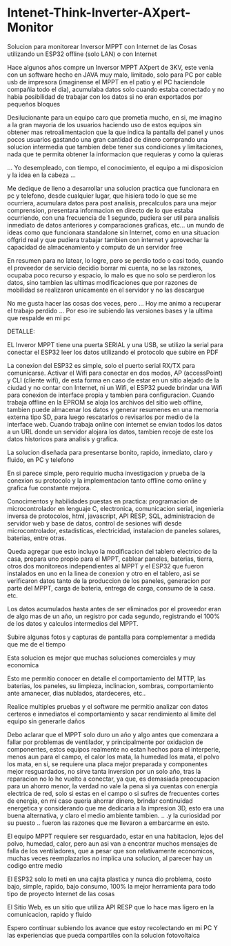 # Intenet-Think-Inverter-AXpert-Monitor
Solucion para monitorear Inversor MPPT con Internet de las Cosas utilizando un ESP32 offline (solo LAN) o con Internet


Hace algunos años compre un Inversor MPPT AXpert de 3KV, este venia con un software hecho en JAVA muy malo, limitado, solo para PC por cable usb de impresora (imaginense el MPPT en el patio y el PC haciendole compañia todo el dia), acumulaba datos solo cuando estaba conectado y no habia posibilidad de trabajar con los datos si no eran exportados por pequeños bloques

Desilucionante para un equipo caro que prometia mucho, en si, me imagino a la gran mayoria de los usuarios haciendo uso de estos equipos sin obtener mas retroalimentacion que la que indica la pantalla del panel y unos pocos usuarios gastando una gran cantidad de dinero comprando una solucion intermedia que tambien debe tener sus condiciones y limitaciones, nada que te permita obtener la informacion que requieras y como la quieras

... Yo desempleado, con tiempo, el conocimiento, el equipo a mi disposicion y la idea en la cabeza ...

Me dedique de lleno a desarrollar una solucion practica que funcionara en pc y telefono, desde cualquier lugar, que hisiera todo lo que se me ocurriera, acumulara datos para post analisis, precalculos para una mejor comprension, presentara informacion en directo de lo que estaba ocurriendo, con una frecuencia de 1 segundo, pudiera ser util para analisis inmediato de datos anteriores y comparaciones graficas, etc... un mundo de ideas como que funcionara standalone sin Internet, como en una situacion offgrid real y que pudiera trabajar tambien con internet y aprovechar la capacidad de almacenamiento y computo de un servidor free

En resumen para no latear, lo logre, pero se perdio todo o casi todo, cuando el proveedor de servicio decidio borrar mi cuenta, no se las razones, ocupaba poco recurso y espacio, lo malo es que no solo se perdieron los datos, sino tambien las ultimas modificaciones que por razones de mobilidad se realizaron unicamente en el servidor y no las descargue 

No me gusta hacer las cosas dos veces, pero ...
Hoy me animo a recuperar el trabajo perdido ...
Por eso ire subiendo las versiones bases y la ultima que respalde en mi pc

DETALLE:

EL Inveror MPPT tiene una puerta SERIAL y una USB, se utilizo la serial para conectar el ESP32 leer los datos utilizando el protocolo que subire en PDF

La conexion del ESP32 es simple, solo el puerto serial RX/TX para comunicarse.
Activar el Wifi para conectar en dos modos, AP (accessPoint) y CLI (cliente wifi), de esta forma en caso de estar en un sitio alejado de la ciudad y no contar con Internet, ni un Wifi, el ESP32 puede brindar una Wifi para conexion de interface propia y tambien para configuracion.
Cuando trabaja offline en la EPROM se aloja los archivos del sitio web offline, tambien puede almacenar los datos y generar resumenes en una memoria externa tipo SD, para luego rescatarlos o revisarlos por medio de la interface web.
Cuando trabaja online con internet se envian todos los datos a un URL donde un servidor alojara los datos, tambien recoje de este los datos historicos para analisis y grafica.

La solucion diseñada para presentarse bonito, rapido, inmediato, claro y fluido, en PC y telefono

En si parece simple, pero requirio mucha investigacion y prueba de la conexion su protocolo y la implementacion tanto offline como online y grafica fue constante mejora.

Conocimentos y habilidades puestas en practica: programacion de microcontrolador en lenguaje C, electronica, comunicacion serial, ingenieria inversa de protocolos, html, javascript, API RESP, SQL, administracion de servidor web y base de datos, control de sesiones wifi desde microcontrolador, estadisticas, electricidad, instalacion de paneles solares, baterias, entre otras. 

Queda agregar que esto incluyo la modificacion del tablero electrico de la casa, prepara uno propio para el MPPT, cablear paneles, baterias, tierra, otros dos monitoreos independientes al MPPT y el ESP32 que fueron instalados en uno en la linea de conexion y otro en el tablero, asi se verificaron datos tanto de la produccion de los paneles, generacion por parte del MPPT, carga de bateria, entrega de carga, consumo de la casa. etc.

Los datos acumulados hasta antes de ser eliminados por el proveedor eran de algo mas de un año, un registro por cada segundo, registrando el 100% de los datos y calculos intermedios del MPPT.

Subire algunas fotos y capturas de pantalla para complementar a medida que me de el tiempo 

Esta solucion es mejor que muchas soluciones comerciales y muy economica

Esto me permitio conocer en detalle el comportamiento del MTTP, las baterias, los paneles, su limpieza, inclinacion, sombras, comportamiento ante amanecer, dias nublados, atardeceres, etc..

Realice multiples pruebas y el software me permitio analizar con datos certeros e inmediatos el comportamiento y sacar rendimiento al limite del equipo sin generarle daños

Debo aclarar que el MPPT solo duro un año y algo antes que comenzara a fallar por problemas de ventilador, y principalmente por oxidacion de componentes, estos equipos realmente no estan hechos para el interperie, menos aun para el campo, el calor los mata, la humedad los mata, el polvo los mata, en si, se requiere una placa mejor preparada y componentes mejor resguardados, no sirve tanta inversion por un solo año, tras la reparacion no lo he vuelto a conectar, ya que, es demasiada preocupacion para un ahorro menor, la verdad no vale la pena si ya cuentas con energia electrica de red, solo si estas en el campo o si sufres de frecuentes cortes de energia, en mi caso queria ahorrar dinero, brindar continuidad energetica y considerando que me dedicaria a la impresion 3D, esto era una buena alternativa, y claro el medio ambiente tambien. .. .y la curiosidad por su puesto .. fueron las razones que me llevaron a embarcarme en esto. 

El equipo MPPT requiere ser resguardado, estar en una habitacion, lejos del polvo, humedad, calor, pero aun asi van a encontrar muchos mensajes de falla de los ventiladores, que a pesar que son relativamente economicos, muchas veces reemplazarlos no implica una solucion, al parecer hay un codigo entre medio

El ESP32 solo lo meti en una cajita plastica y nunca dio problema, costo bajo, simple, rapido, bajo consumo, 100% la mejor herramienta para todo tipo de proyecto Internet de las cosas

El Sitio Web, es un sitio que utiliza API RESP que lo hace mas ligero en la comunicacion, rapido y fluido

Espero continuar subiendo los avance que estoy recolectando en mi PC
Y las experiencias que pueda compartiles con la solucion fotovoltaica

